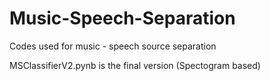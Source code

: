 # Music-Speech-Separation
Codes used for music - speech source separation

MSClassifierV2.pynb is the final version (Spectogram based)
